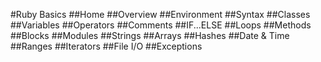 #Ruby Basics
##Home
##Overview
##Environment
##Syntax
##Classes
##Variables
##Operators
##Comments
##IF...ELSE
##Loops
##Methods
##Blocks
##Modules
##Strings
##Arrays
##Hashes
##Date & Time
##Ranges
##Iterators
##File I/O
##Exceptions
